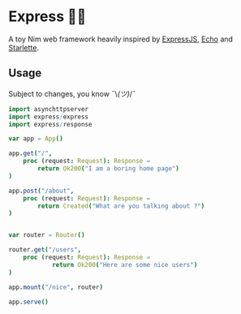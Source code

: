 
# Express 🚀🌘

A toy Nim web framework heavily inspired by [ExpressJS](https://expressjs.com/), [Echo](https://github.com/labstack/echo) and [Starlette](https://github.com/encode/starlette).


## Usage

Subject to changes, you know ¯\\_(ツ)_/¯

```nim
import asynchttpserver
import express/express
import express/response

var app = App()

app.get("/",
    proc (request: Request): Response =
        return Ok200("I am a boring home page")
)

app.post("/about",
    proc (request: Request): Response =
        return Created("What are you talking about ?")
)


var router = Router()

router.get("/users",
    proc (request: Request): Response =
            return Ok200("Here are some nice users")
)

app.mount("/nice", router)

app.serve()
```
